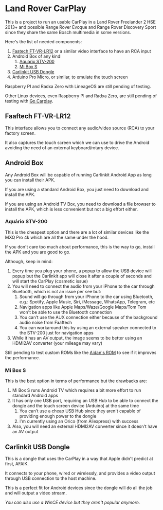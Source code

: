 # Land Rover CarPlay

This is a project to run an usable CarPlay in a Land Rover Freelander 2 HSE 2013+ and possible Range Rover Evoque and Range Rover Discovery Sport since they share the same Bosch multimedia in some versions.

Here's the list of needed components:

1. [Faatech FT-VR-LR12](https://www.faaftech.com/produtos/interface-de-video/ft-video-free-lr12/) or a similar video interface to have an RCA input
2. Android Box of any kind
   1. [Aquário STV-200](https://aquario.com.br/produto/smart-tv-box-4k/)
   2. [Mi Box S](https://www.mi.com/br/mi-box-s/)
3. [Carlinkit USB Dongle](https://www.carlinkit.com/carplay-usb-dongle-for-android-head-unit.html)
4. Arduino Pro Micro, or similar, to emulate the touch screen

Raspberry PI and Radxa Zero with LineageOS are still pending of testing.

Other Linux devices, even Raspberry PI and Radxa Zero, are still pending of testing with [Go Carplay](https://github.com/mzyy94/gocarplay).

## Faaftech FT-VR-LR12

This interface allows you to connect any audio/video source (RCA) to your factory screen.

It also captures the touch screen which we can use to drive the Android avoiding the need of an external keyboard/rotary device.

## Android Box

Any Android Box will be capable of running Carlinkit Android App as long you can install their APK.

If you are using a standard Android Box, you just need to download and install the APK.

If you are using an Android TV Box, you need to download a file browser to install the APK, which is less convenient but not a big effort either.

### Aquário STV-200

This is the cheapest option and there are a lot of similar devices like the MXQ Pro 4k which are all the same under the hood.

If you don't care too much about performance, this is the way to go, install the APK and you are good to go.

Although, keep in mind:

1. Every time you plug your phone, a popup to allow the USB device will popup but the Carlinkit app will close it after a couple of seconds and will start the CarPlay (cosmetic issue)
2. You will need to connect the audio from your iPhone to the car through Bluetooth, which is not an issue per see but:
   1. Sound will go through from your iPhone to the car using Bluetooth, e.g.: Spotify, Apple Music, Siri, iMessage, WhatsApp, Telegram, etc
   2. Navigation apps like Apple Maps/Waze/Google Maps/Tom Tom won't be able to use the Bluetooth connection
   3. You can't use the AUX connection either because of the background audio noise from Faaftech
   4. You can workaround this by using an external speaker connected to the STV-200 just for navigation apps
3. While it has an AV output, the image seems to be better using an HDMI2AV converter (your mileage may vary)

Still pending to test custom ROMs like the [Aidan's ROM](https://www.aidansrom.ml) to see if it improves the performance.

### Mi Box S

This is the best option in terms of performance but the drawbacks are:

1. Mi Box S runs Android TV which requires a bit more effort to run standard Android apps
2. It has only one USB port, requiring an USB Hub to be able to connect the dongle and the touch screen device (Arduino) at the same time
   1. You can't use a cheap USB Hub since they aren't capable of providing enough power to the dongle
   2. I'm currently using an Orico (from Aliexpress) with success
3. Also, you will need an external HDMI2AV converter since it doesn't have an AV output

## Carlinkit USB Dongle

This is a dongle that uses the CarPlay in a way that Apple didn't predict at first, AFAIK.

It connects to your phone, wired or wirelessly, and provides a video output through USB connection to the host machine.

This is a perfect fit for Android devices since the dongle will do all the job and will output a video stream.

_You can also use a WinCE device but they aren't popular anymore._
